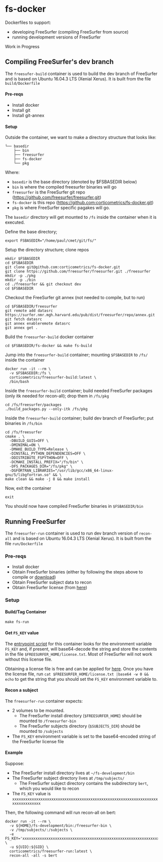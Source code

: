 # fs-docker

Dockerfiles to support:
- developing FreeSurfer (compiling FreeSurfer from source)
- running development versions of FreeSurfer

Work in Progress

## Compiling FreeSurfer's dev branch

The `freesufer-build` container is used to build the dev branch of FreeSurfer and is based on Ubuntu 16.04.3 LTS (Xenial Xerus).  It is built from the file `build/Dockerfile`

#### Pre-reqs
- Install docker
- Install git
- Install git-annex

#### Setup
Outside the container, we want to make a directory structure that looks like:
```
└── basedir
    ├── bin
    ├── freesurfer
    ├── fs-docker
    └── pkg
```

Where:
  - `basedir` is the base directory (denoted by $FSBASEDIR below)
  - `bin` is where the compiled freesurfer binaries will go
  - `freesurfer` is the FreeSurfer git repo (https://github.com/freesurfer/freesurfer.git)
  - `fs-docker` is this repo (https://github.com:corticometrics/fs-docker.git)
  - `pkg` is where FreeSurfer specific pagakes will go.

The `basedir` directory will get mounted to `/fs` inside the container when it is executed.

Define the base directory; 
```
export FSBASEDIR="/home/paul/cmet/git/fs/"
```

Setup the directory structure; clone repos
```
mkdir $FSBASEDIR
cd $FSBASEDIR
git clone git@github.com:corticometrics/fs-docker.git
git clone https://github.com/freesurfer/freesurfer.git ./freesurfer
mkdir -p ./pkg
mkdir -p ./bin
cd ./freesurfer && git checkout dev
cd $FSBASEDIR
```

Checkout the FreeSurfer git annex (not needed to compile, but to run)
```
cd $FSBASEDIR/freesurfer
git remote add datasrc https://surfer.nmr.mgh.harvard.edu/pub/dist/freesurfer/repo/annex.git
git fetch datasrc
git annex enableremote datasrc
git annex get .
```

Build the `freesurfer-build` docker container
```
cd $FSBASEDIR/fs-docker && make fs-build
```

Jump into the `freesurfer-build` container; mounting `$FSBASEDIR` to `/fs/` inside the container
```
docker run -it --rm \
  -v $FSBASEDIR:/fs \
  corticometrics/freesurfer-build:latest \
  /bin/bash
```

Inside the `freesurfer-build` container; build needed FreeSurfer packages (only itk needed for recon-all); drop them in `/fs/pkg`
```
cd /fs/freesurfer/packages
./build_packages.py --only-itk /fs/pkg
```

Inside the `freesurfer-build` container; build dev branch of FreeSurfer; put binaries in `/fs/bin`
```
cd /fs/freesurfer 
cmake . \
  -DBUILD_GUIS=OFF \
  -DMINIMAL=ON \
  -DMAKE_BUILD_TYPE=Release \
  -DINSTALL_PYTHON_DEPENDENCIES=OFF \
  -DDISTRIBUTE_FSPYTHON=OFF \
  -DCMAKE_INSTALL_PREFIX="/fs/bin" \
  -DFS_PACKAGES_DIR="/fs/pkg" \
  -DGFORTRAN_LIBRARIES="/usr/lib/gcc/x86_64-linux-gnu/5/libgfortran.so" && \
make clean && make -j 8 && make install
```

Now, exit the container
```
exit
```

You should now have compiled FreeSurfer binaries in `$FSBASEDIR/bin`

## Running FreeSurfer

The `freesurfer-run` container is used to run dev branch version of `recon-all` and is based on Ubuntu 16.04.3 LTS (Xenial Xerus).  It is built from the file `run/Dockerfile`

### Pre-reqs
- Install docker
- Obtain FreeSurfer binaries (either by following the steps above to compile or [download](https://surfer.nmr.mgh.harvard.edu/fswiki/DownloadAndInstall))
- Obtain FreeSurfer subject data to recon
- Obtain FreeSurfer license (from [here](https://surfer.nmr.mgh.harvard.edu/registration.html)) 

### Setup

#### Build/Tag Container
```
make fs-run
```

#### Get `FS_KEY` value

The [entrypoint script](run/entrypoint.freesurfer-run.bash) for this container looks for the environment variable `FS_KEY` and, if present, will base64-decode the string and store the contents in the file `$FREESURFER_HOME/license.txt`.  Most of FreeSurfer will not work without this license file.  

Obtaining a license file is free and can be applied for [here](https://surfer.nmr.mgh.harvard.edu/registration.html).  Once you have the license file, run `cat $FREESURFER_HOME/license.txt |base64 -w 0 && echo` to get the string that you should set the `FS_KEY` environment variable to.

#### Recon a subject

The `freesurfer-run` container expects: 
  - 2 volumes to be mounted.
    - The FreeSurfer install directory (`$FREESURFER_HOME`) should be mounted to `/freesurfer-bin` 
    - The FreeSurfer subjects directory (`$SUBJECTS_DIR`) should be mounted to `/subjects`
  - The `FS_KEY` environment variable is set to the base64-encoded string of the FreeSurfer license file

#### Example

Suppose:
  - The FreeSurfer install directory lives at `~/fs-development/bin`
  - The FreeSurfer subject directory lives at `/tmp/subjects/`
    - The FreeSurfer subject directory contains the subdirectory `bert`, which you would like to recon
  - The `FS_KEY` value is `xxxxxxxxxxxxxxxxxxxxxxxxxxxxxxxxxxxxxxxxxxxxxxxxxxxxxxxxxxxxxxxxxxxxxxxxxxxxxxxx`

Then, the following command will run recon-all on bert:
```
docker run -it --rm \
  -v ${HOME}/fs-development/bin:/freesurfer-bin \
  -v /tmp/subjects/:/subjects \
  -e FS_KEY='xxxxxxxxxxxxxxxxxxxxxxxxxxxxxxxxxxxxxxxxxxxxxxxxxxxxxxxxxxxxxxxxxxxxxxxxxxxxxxxx' \
  -u ${UID}:${GID} \
  corticometrics/freesurfer-run:latest \
  recon-all -all -s bert
```
